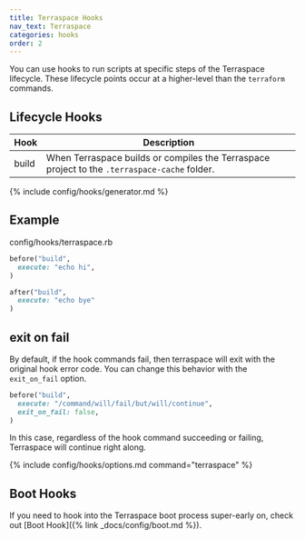 ```yaml
---
title: Terraspace Hooks
nav_text: Terraspace
categories: hooks
order: 2
---
```


You can use hooks to run scripts at specific steps of the Terraspace lifecycle. These lifecycle points occur at a higher-level than the `terraform` commands.

## Lifecycle Hooks

Hook | Description
---|---
build | When Terraspace builds or compiles the Terraspace project to the `.terraspace-cache` folder.

{% include config/hooks/generator.md %}

## Example

config/hooks/terraspace.rb

```ruby
before("build",
  execute: "echo hi",
)

after("build",
  execute: "echo bye"
)
```

## exit on fail

By default, if the hook commands fail, then terraspace will exit with the original hook error code.  You can change this behavior with the `exit_on_fail` option.

```ruby
before("build",
  execute: "/command/will/fail/but/will/continue",
  exit_on_fail: false,
)
```

In this case, regardless of the hook command succeeding or failing, Terraspace will continue right along.

{% include config/hooks/options.md command="terraspace" %}

## Boot Hooks

If you need to hook into the Terraspace boot process super-early on, check out [Boot Hook]({% link _docs/config/boot.md %}).
